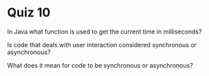 # Quiz 10

In Java what function is used to get the current time in milliseconds?

Is code that deals with user interaction considered synchronous or asynchronous?

What does it mean for code to be synchronous or asynchronous?
